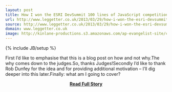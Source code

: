 ```yaml
---
layout: post
title: How I won the ESRI DevSummit 100 lines of JavaScript competition Phil Leggetter Real Time Web Software and Developer Evangelist
url: http://www.leggetter.co.uk/2013/03/29/how-i-won-the-esri-devsummit-100-lines-of-javascript-competition.html
source: http://www.leggetter.co.uk/2013/03/29/how-i-won-the-esri-devsummit-100-lines-of-javascript-competition.html
domain: www.leggetter.co.uk
image: http://kinlane-productions.s3.amazonaws.com/ap-evangelist-site/curated/screenshots/7216_www_leggetter_co_uk.png
---
```

{% include JB/setup %}<p>First I’d like to emphasise that this is a blog post on how and not why.The why comes down to the judges.So, thanks Judges!Secondly I’d like to thank Rob Dunfey for the idea and for providing additional motivation – I’ll dig deeper into this later.Finally: what am I going to cover?</p>
<center><p><a href="http://www.leggetter.co.uk/2013/03/29/how-i-won-the-esri-devsummit-100-lines-of-javascript-competition.html" style='padding:25px; font-sze:18px; font-weight: bold;'>Read Full Story</a></p></center>
